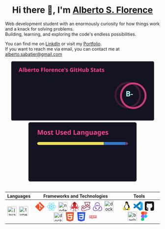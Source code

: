 <h1 align="center">
  Hi there 👋, I'm <a href="https://www.linkedin.com/in/albertoflorence">Alberto S. Florence</a>
</h1>
<div>
  <p>
    Web development student with an enormously curiosity for how things work and a knack for solving problems.
    <br/>
    Building, learning, and exploring the code's endless possibilities.
  </p>
  <p>
    You can find me on <a href="https://www.linkedin.com/in/albertoflorence">LinkdIn</a> or visit my <a href="https://www.albertoflorence.com.br">Portfolio</a>.
    <br>
    If you want to reach me via email, you can contact me at <a href="mailto:alberto.sabatier@gmail.com">alberto.sabatier@gmail.com</a>
  </p>
  
</div>

<div align="center">
  <img height="195px" src="./images/stats.svg"/>
  <img height="195px" src="./images/transferir.svg"/>
</div>

##
<div id='lojc' align="center">

| Languages  | Frameworks and Technologies | Tools |
|---|---|---|
|<div id='lojc' align="center"><img title="javascript" src="https://user-images.githubusercontent.com/25181517/117447155-6a868a00-af3d-11eb-9cfe-245df15c9f3f.png" width="30" height="30"/>&nbsp;&nbsp;<img title="typescript" src="https://user-images.githubusercontent.com/25181517/183890598-19a0ac2d-e88a-4005-a8df-1ee36782fde1.png" width="30" height="30"/>&nbsp;&nbsp;</div>|<div id='lojc' align="center"><img title="git" src="https://github.com/devicons/devicon/blob/master/icons/git/git-original.svg" width="30" height="30"/>&nbsp;&nbsp;<img title="react" src="https://github.com/devicons/devicon/blob/1119b9f84c0290e0f0b38982099a2bd027a48bf1/icons/react/react-original.svg" width="30" height="30"/>&nbsp;&nbsp;<img title="nodejs" src="https://cdn.jsdelivr.net/gh/devicons/devicon/icons/nodejs/nodejs-plain.svg" width="30" height="30"/>&nbsp;&nbsp;<img title="react testing library" src="images/testing-library.svg" width="30" height="30"/>&nbsp;&nbsp;<img title="jest" src="https://github.com/devicons/devicon/blob/master/icons/jest/jest-plain.svg" width="30" height="30"/>&nbsp;&nbsp;<img title="redux" src="https://github.com/devicons/devicon/blob/1119b9f84c0290e0f0b38982099a2bd027a48bf1/icons/redux/redux-original.svg" width="30" height="30"/>&nbsp;&nbsp;<img title="docker" src="https://img.icons8.com/color/344/docker.png" width="30" height="35"/>&nbsp;&nbsp;<img title="docker compose" src="https://www.seekpng.com/png/full/525-5256723_docker-compose-logo.png" width="30" height="30"/>&nbsp;&nbsp;<img title="html" src="https://github.com/albertoflorence/albertoflorence/blob/main/images/html.svg" width="30" height="30"/>&nbsp;&nbsp;<img title="css" src="images/css.svg" width="30" height="30"/>&nbsp;&nbsp;<img title="npm" src="https://github.com/albertoflorence/albertoflorence/blob/main/images/npm.svg" width="30" height="30"/></div>|<div id='lojc' align="center"><img title="linux" src="https://github.com/devicons/devicon/blob/master/icons/linux/linux-original.svg" width="30" height="30"/>&nbsp;&nbsp;<img title="vscode" src="https://github.com/devicons/devicon/blob/master/icons/vscode/vscode-original.svg" width="30" height="30"/>&nbsp;&nbsp;<img title="github" src="https://github.com/albertoflorence/albertoflorence/blob/main/images/github.svg" width="30" height="30" background-color="white"/>&nbsp;&nbsp;<img title="bash" src="https://img.icons8.com/color/344/bash.png" width="30" height="30" background-color="white"/>&nbsp;&nbsp;<img title="figma" src="https://github.com/devicons/devicon/blob/master/icons/figma/figma-original.svg" width="30" height="30"/>&nbsp;&nbsp;</div>|
